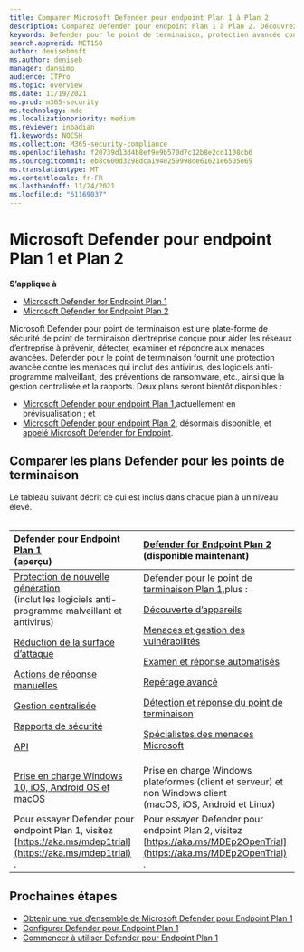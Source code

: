 ```yaml
---
title: Comparer Microsoft Defender pour endpoint Plan 1 à Plan 2
description: Comparez Defender pour endpoint Plan 1 à Plan 2. Découvrez les différences entre les plans et sélectionnez le plan qui répond aux besoins de votre organisation.
keywords: Defender pour le point de terminaison, protection avancée contre les menaces, protection des points de terminaison
search.appverid: MET150
author: denisebmsft
ms.author: deniseb
manager: dansimp
audience: ITPro
ms.topic: overview
ms.date: 11/19/2021
ms.prod: m365-security
ms.technology: mde
ms.localizationpriority: medium
ms.reviewer: inbadian
f1.keywords: NOCSH
ms.collection: M365-security-compliance
ms.openlocfilehash: f20739d13d4b8ef9e9b570d7c12b8e2cd1108cb6
ms.sourcegitcommit: eb8c600d3298dca1940259998de61621e6505e69
ms.translationtype: MT
ms.contentlocale: fr-FR
ms.lasthandoff: 11/24/2021
ms.locfileid: "61169037"
---
```

# <a name="microsoft-defender-for-endpoint-plan-1-and-plan-2"></a>Microsoft Defender pour endpoint Plan 1 et Plan 2

**S’applique à**

- [Microsoft Defender for Endpoint Plan 1](https://go.microsoft.com/fwlink/p/?linkid=2154037)
- [Microsoft Defender for Endpoint Plan 2](https://go.microsoft.com/fwlink/p/?linkid=2154037)

Microsoft Defender pour point de terminaison est une plate-forme de sécurité de point de terminaison d’entreprise conçue pour aider les réseaux d’entreprise à prévenir, détecter, examiner et répondre aux menaces avancées. Defender pour le point de terminaison fournit une protection avancée contre les menaces qui inclut des antivirus, des logiciels anti-programme malveillant, des préventions de ransomware, etc., ainsi que la gestion centralisée et la rapports. Deux plans seront bientôt disponibles :   
 
- [Microsoft Defender pour endpoint Plan 1,](defender-endpoint-plan-1.md)actuellement en prévisualisation ; et 
- [Microsoft Defender pour endpoint Plan 2](microsoft-defender-endpoint.md), désormais disponible, et [appelé Microsoft Defender for Endpoint](microsoft-defender-endpoint.md).

## <a name="compare-defender-for-endpoint-plans"></a>Comparer les plans Defender pour les points de terminaison

Le tableau suivant décrit ce qui est inclus dans chaque plan à un niveau élevé. <br/><br/>

| [Defender pour Endpoint Plan 1](defender-endpoint-plan-1.md) <br/>(aperçu) | [Defender for Endpoint Plan 2](microsoft-defender-endpoint.md) <br/>(disponible maintenant) |
|:---|:---|
| [Protection de nouvelle génération](defender-endpoint-plan-1.md#next-generation-protection) <br/>(inclut les logiciels anti-programme malveillant et antivirus) <p> [Réduction de la surface d’attaque](defender-endpoint-plan-1.md#attack-surface-reduction) <p> [Actions de réponse manuelles](defender-endpoint-plan-1.md#manual-response-actions) <p> [Gestion centralisée](defender-endpoint-plan-1.md#centralized-management) <p>[Rapports de sécurité](defender-endpoint-plan-1.md#reporting) <p>[API](defender-endpoint-plan-1.md#apis)  | [Defender pour le point de terminaison Plan 1,](defender-endpoint-plan-1.md)plus : <p> [Découverte d’appareils](device-discovery.md) <p> [Menaces et gestion des vulnérabilités](next-gen-threat-and-vuln-mgt.md) <p> [Examen et réponse automatisés](automated-investigations.md) <p> [Repérage avancé](advanced-hunting-overview.md) <p> [Détection et réponse du point de terminaison](overview-endpoint-detection-response.md) <p> [Spécialistes des menaces Microsoft](microsoft-threat-experts.md)  |
| [Prise en charge Windows 10, iOS, Android OS et macOS](defender-endpoint-plan-1.md#cross-platform-support) | Prise en charge Windows plateformes (client et serveur) et non Windows client<br/> (macOS, iOS, Android et Linux) |
| Pour essayer Defender pour endpoint Plan 1, visitez [https://aka.ms/mdep1trial](https://aka.ms/mdep1trial) . | Pour essayer Defender pour endpoint Plan 2, visitez [https://aka.ms/MDEp2OpenTrial](https://aka.ms/MDEp2OpenTrial) . |

## <a name="next-steps"></a>Prochaines étapes

- [Obtenir une vue d’ensemble de Microsoft Defender pour Endpoint Plan 1](defender-endpoint-plan-1.md)
- [Configurer Defender pour Endpoint Plan 1](mde-p1-setup-configuration.md)
- [Commencer à utiliser Defender pour Endpoint Plan 1](mde-plan1-getting-started.md)
